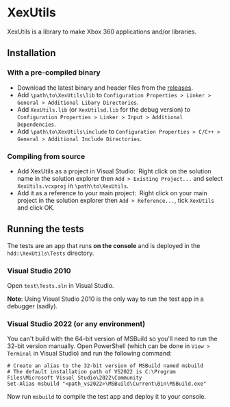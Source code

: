# XexUtils

XexUtils is a library to make Xbox 360 applications and/or libraries.

## Installation

### With a pre-compiled binary

-   Download the latest binary and header files from the [releases](https://github.com/ClementDreptin/XexUtils/releases).
-   Add `\path\to\XexUtils\lib` to `Configuration Properties > Linker > General > Additional Libary Directories`.
-   Add `XexUtils.lib` (or `XexUtilsd.lib` for the debug version) to `Configuration Properties > Linker > Input > Additional Dependencies`.
-   Add `\path\to\XexUtils\include` to `Configuration Properties > C/C++ > General > Additional Include Directories`.

### Compiling from source

-   Add XexUtils as a project in Visual Studio:&nbsp;
    Right click on the solution name in the solution explorer then `Add > Existing Project...` and select `XexUtils.vcxproj` in `\path\to\XexUtils`.
-   Add it as a reference to your main project:&nbsp;
    Right click on your main project in the solution explorer then `Add > Reference...`, tick `XexUtils` and click OK.

## Running the tests

The tests are an app that runs **on the console** and is deployed in the `hdd:\XexUtils\Tests` directory.

### Visual Studio 2010

Open `test\Tests.sln` in Visual Studio.

**Note**: Using Visual Studio 2010 is the only way to run the test app in a debugger (sadly).

### Visual Studio 2022 (or any environment)

You can't build with the 64-bit version of MSBuild so you'll need to run the 32-bit version manually. Open PowerShell (which can be done in `View > Terminal` in Visual Studio) and run the following command:

```PS1
# Create an alias to the 32-bit version of MSBuild named msbuild
# The default installation path of VS2022 is C:\Program Files\Microsoft Visual Studio\2022\Community
Set-Alias msbuild "<path_vs2022>\MSBuild\Current\Bin\MSBuild.exe"
```

Now run `msbuild` to compile the test app and deploy it to your console.
